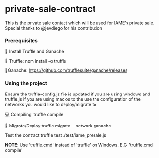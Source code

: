 # private-sale-contract
This is the private sale contact which will be used for IAME's private sale. Special thanks to @jevdiego for his contribution

### Prerequisites

:floppy_disk: Install Truffle and Ganache

:mushroom: Truffle:
npm install -g truffle

:cake:Ganache:
https://github.com/trufflesuite/ganache/releases

### Using the project

Ensure the truffle-config.js file is updated if you are using windows and truffle.js if you are using mac os to the use the configuration of the
networks you would like to deploy/migrate to

:computer: Compiling:
truffle compile

:runner: Migrate/Deploy
truffle migrate --network ganache

Test the contract
truffle test ./test/iame_presale.js

**NOTE**: Use 'truffle.cmd' instead of 'truffle' on Windows. E.G. 'truffle.cmd compile'

